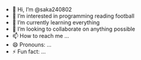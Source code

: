 - 👋 Hi, I’m @saka240802
- 👀 I’m interested in programming reading football
- 🌱 I’m currently learning everything
- 💞️ I’m looking to collaborate on anything possible
- 📫 How to reach me ...
- 😄 Pronouns: ...
- ⚡ Fun fact: ...

<!---
saka240802/saka240802 is a ✨ special ✨ repository because its `README.md` (this file) appears on your GitHub profile.
You can click the Preview link to take a look at your changes.
--->
